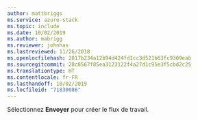 ```yaml
---
author: mattbriggs
ms.service: azure-stack
ms.topic: include
ms.date: 10/02/2019
ms.author: mabrigg
ms.reviewer: johnhas
ms.lastreviewed: 11/26/2018
ms.openlocfilehash: 2817b234a12b94d424fd1cc3d521b63fc9309eab
ms.sourcegitcommit: 28c8567f85ea3123122f4a27d1c95e3f5cbd2c25
ms.translationtype: HT
ms.contentlocale: fr-FR
ms.lasthandoff: 10/02/2019
ms.locfileid: "71830086"
---
```

Sélectionnez **Envoyer** pour créer le flux de travail.